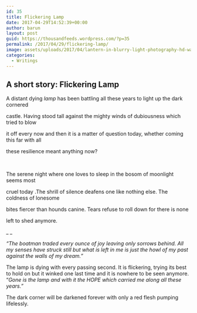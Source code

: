 ```yaml
---
id: 35
title: Flickering Lamp
date: 2017-04-29T14:52:39+00:00
author: barun
layout: post
guid: https://thousandfeeds.wordpress.com/?p=35
permalink: /2017/04/29/flickering-lamp/
image: assets/uploads/2017/04/lantern-in-blurry-light-photography-hd-wallpaper-2880x1800-78411-800x445.jpg
categories:
  - Writings
---
```

## **A short story: Flickering Lamp**

A distant dying _lamp_ has been battling all these years to light up the dark cornered

castle. Having stood tall against the mighty winds of dubiousness which tried to blow

it off every now and then it is a matter of question today, whether coming this far with all

these resilience meant anything now?

&nbsp;

The serene night where one loves to sleep in the bosom of moonlight seems most

cruel today .The shrill of silence deafens one like nothing else. The coldness of lonesome

bites fiercer than hounds canine. Tears refuse to roll down for there is none

left to shed anymore.

_ _

_“The boatman traded every ounce of joy leaving only sorrows behind. All my senses have struck still but what is left in me is just the howl of my past against the walls of my dream.”_

The lamp is dying with every passing second. It is flickering, trying its best to hold on but it winked one last time and it is nowhere to be seen anymore. “_Gone is the lamp and with it the HOPE which carried me along all these years.”_

The dark corner will be darkened forever with only a red flesh pumping lifelessly.

&nbsp;